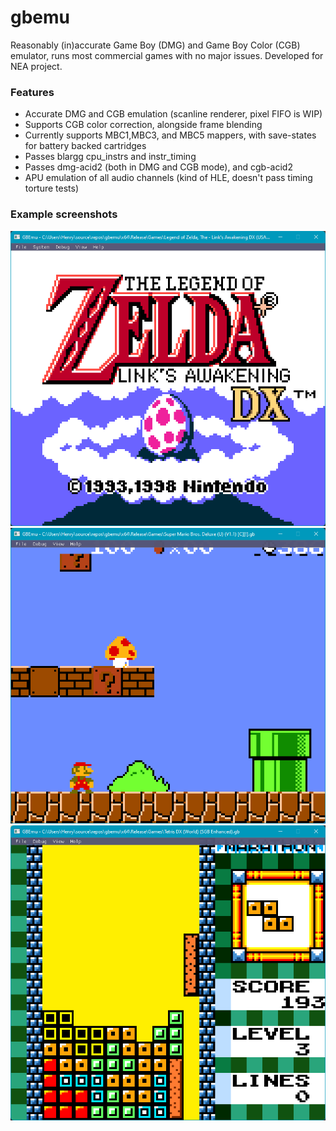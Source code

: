 # gbemu
Reasonably (in)accurate Game Boy (DMG) and Game Boy Color (CGB) emulator, runs most commercial games with no major issues. Developed for NEA project.

### Features
- Accurate DMG and CGB emulation (scanline renderer, pixel FIFO is WIP)
- Supports CGB color correction, alongside frame blending
- Currently supports MBC1,MBC3, and MBC5 mappers, with save-states for battery backed cartridges
- Passes blargg cpu_instrs and instr_timing
- Passes dmg-acid2 (both in DMG and CGB mode), and cgb-acid2
- APU emulation of all audio channels (kind of HLE, doesn't pass timing torture tests)

### Example screenshots

![Link's Awakening DX](images/1.png)
![Mario Deluxe](images/2.png)
![Tetris DX](images/3.png)
